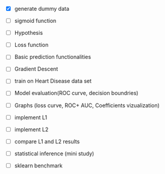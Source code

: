 - [x] generate dummy data
- [ ] sigmoid function
- [ ] Hypothesis
- [ ] Loss function 
- [ ] Basic prediction functionalities
- [ ] Gradient Descent
- [ ] train on Heart Disease data set 
- [ ] Model evaluation(ROC curve, decision boundries)
- [ ] Graphs (loss curve, ROC+ AUC, Coefficients vizualization)
- [ ] implement L1
- [ ] implement L2
- [ ] compare L1 and L2 results 
- [ ] statistical inference (mini study) 
- [ ] sklearn benchmark


